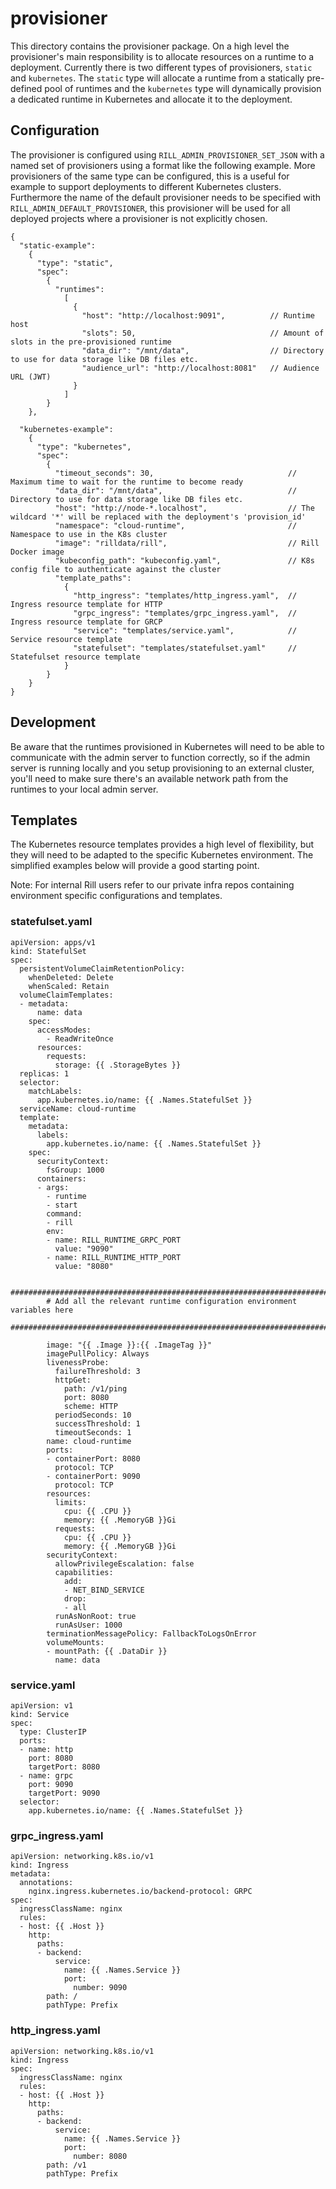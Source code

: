 # provisioner
This directory contains the provisioner package. On a high level the provisioner's main responsibility is to allocate resources on a runtime to a deployment. Currently there is two different types of provisioners, `static` and `kubernetes`. The `static` type will allocate a runtime from a statically pre-defined pool of runtimes and the `kubernetes` type will dynamically provision a dedicated runtime in Kubernetes and allocate it to the deployment.

## Configuration
The provisioner is configured using `RILL_ADMIN_PROVISIONER_SET_JSON` with a named set of provisioners using a format like the following example. More provisioners of the same type can be configured, this is a useful for example to support deployments to different Kubernetes clusters. Furthermore the name of the default provisioner needs to be specified with `RILL_ADMIN_DEFAULT_PROVISIONER`, this provisioner will be used for all deployed projects where a provisioner is not explicitly chosen.
```
{
  "static-example":
    {
      "type": "static",
      "spec":
        {
          "runtimes":
            [
              {
                "host": "http://localhost:9091",          // Runtime host
                "slots": 50,                              // Amount of slots in the pre-provisioned runtime
                "data_dir": "/mnt/data",                  // Directory to use for data storage like DB files etc.
                "audience_url": "http://localhost:8081"   // Audience URL (JWT)
              }
            ]
        }
    },

  "kubernetes-example":
    {
      "type": "kubernetes",
      "spec":
        {
          "timeout_seconds": 30,                              // Maximum time to wait for the runtime to become ready
          "data_dir": "/mnt/data",                            // Directory to use for data storage like DB files etc.
          "host": "http://node-*.localhost",                  // The wildcard '*' will be replaced with the deployment's 'provision_id'
          "namespace": "cloud-runtime",                       // Namespace to use in the K8s cluster
          "image": "rilldata/rill",                           // Rill Docker image
          "kubeconfig_path": "kubeconfig.yaml",               // K8s config file to authenticate against the cluster
          "template_paths":
            {
              "http_ingress": "templates/http_ingress.yaml",  // Ingress resource template for HTTP
              "grpc_ingress": "templates/grpc_ingress.yaml",  // Ingress resource template for GRCP
              "service": "templates/service.yaml",            // Service resource template
              "statefulset": "templates/statefulset.yaml"     // Statefulset resource template
            }
        }
    }
}
```

## Development

Be aware that the runtimes provisioned in Kubernetes will need to be able to communicate with the admin server to function correctly, so if the admin server is running locally and you setup provisioning to an external cluster, you'll need to make sure there's an available network path from the runtimes to your local admin server.

## Templates

The Kubernetes resource templates provides a high level of flexibility, but they will need to be adapted to the specific Kubernetes environment. The simplified examples below will provide a good starting point.

Note: For internal Rill users refer to our private infra repos containing environment specific configurations and templates.

### statefulset.yaml
```
apiVersion: apps/v1
kind: StatefulSet
spec:
  persistentVolumeClaimRetentionPolicy:
    whenDeleted: Delete
    whenScaled: Retain
  volumeClaimTemplates:
  - metadata:
      name: data
    spec:
      accessModes:
        - ReadWriteOnce
      resources:
        requests:
          storage: {{ .StorageBytes }}
  replicas: 1
  selector:
    matchLabels:
      app.kubernetes.io/name: {{ .Names.StatefulSet }}
  serviceName: cloud-runtime
  template:
    metadata:
      labels:
        app.kubernetes.io/name: {{ .Names.StatefulSet }}
    spec:
      securityContext:
        fsGroup: 1000
      containers:
      - args:
        - runtime
        - start
        command:
        - rill
        env:
        - name: RILL_RUNTIME_GRPC_PORT
          value: "9090"
        - name: RILL_RUNTIME_HTTP_PORT
          value: "8080"

        ########################################################################
        # Add all the relevant runtime configuration environment variables here
        ########################################################################

        image: "{{ .Image }}:{{ .ImageTag }}"
        imagePullPolicy: Always
        livenessProbe:
          failureThreshold: 3
          httpGet:
            path: /v1/ping
            port: 8080
            scheme: HTTP
          periodSeconds: 10
          successThreshold: 1
          timeoutSeconds: 1
        name: cloud-runtime
        ports:
        - containerPort: 8080
          protocol: TCP
        - containerPort: 9090
          protocol: TCP
        resources:
          limits:
            cpu: {{ .CPU }}
            memory: {{ .MemoryGB }}Gi
          requests:
            cpu: {{ .CPU }}
            memory: {{ .MemoryGB }}Gi
        securityContext:
          allowPrivilegeEscalation: false
          capabilities:
            add:
            - NET_BIND_SERVICE
            drop:
            - all
          runAsNonRoot: true
          runAsUser: 1000
        terminationMessagePolicy: FallbackToLogsOnError
        volumeMounts:
        - mountPath: {{ .DataDir }}
          name: data
```

### service.yaml
```
apiVersion: v1
kind: Service
spec:
  type: ClusterIP
  ports:
  - name: http
    port: 8080
    targetPort: 8080
  - name: grpc
    port: 9090
    targetPort: 9090
  selector:
    app.kubernetes.io/name: {{ .Names.StatefulSet }}
```

### grpc_ingress.yaml
```
apiVersion: networking.k8s.io/v1
kind: Ingress
metadata:
  annotations:
    nginx.ingress.kubernetes.io/backend-protocol: GRPC
spec:
  ingressClassName: nginx
  rules:
  - host: {{ .Host }}
    http:
      paths:
      - backend:
          service:
            name: {{ .Names.Service }}
            port:
              number: 9090
        path: /
        pathType: Prefix
```


### http_ingress.yaml
```
apiVersion: networking.k8s.io/v1
kind: Ingress
spec:
  ingressClassName: nginx
  rules:
  - host: {{ .Host }}
    http:
      paths:
      - backend:
          service:
            name: {{ .Names.Service }}
            port:
              number: 8080
        path: /v1
        pathType: Prefix
```
